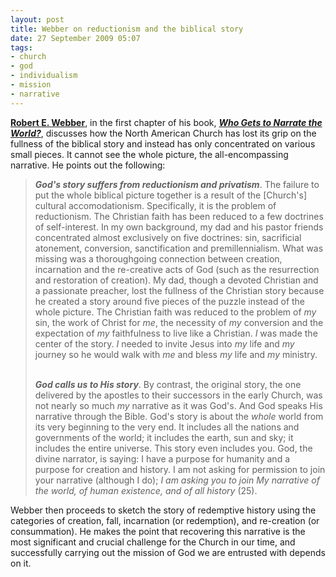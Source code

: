 ```yaml
---
layout: post
title: Webber on reductionism and the biblical story
date: 27 September 2009 05:07
tags:
- church
- god
- individualism
- mission
- narrative
---
```

<p><a href="http://en.wikipedia.org/wiki/Robert_E._Webber"><span style="font-weight: bold;">Robert E. Webber</span></a>, in the first chapter of his book, <a href="http://www.amazon.com/Who-Gets-Narrate-World-Contending/dp/0830834818"><span style="font-style: italic; font-weight: bold;">Who Gets to Narrate the World?</span></a>, discusses how the North American Church has lost its grip on the fullness of the biblical story and instead has only concentrated on various small pieces. It cannot see the whole picture, the all-encompassing narrative. He points out the following:</p>
<blockquote>
<span style="font-weight: bold; font-style: italic;">God's story suffers from reductionism and privatism</span>. The failure to put the whole biblical picture together is a result of the [Church's] cultural accomodationism. Specifically, it is the problem of reductionism. The Christian faith has been reduced to a few doctrines of self-interest. In my own background, my dad and his pastor friends concentrated almost exclusively on five doctrines: sin, sacrificial atonement, conversion, sanctification and premillennialism. What was missing was a thoroughgoing connection between creation, incarnation and the re-creative acts of God (such as the resurrection and restoration of creation). My dad, though a devoted Christian and a passionate preacher, lost the fullness of the Christian story because he created a story around five pieces of the puzzle instead of the whole picture. The Christian faith was reduced to the problem of <span style="font-style: italic;">my</span> sin, the work of Christ for <span style="font-style: italic;">me</span>, the necessity of <span style="font-style: italic;">my</span> conversion and the expectation of <span style="font-style: italic;">my</span> faithfulness to live like a Christian. <span style="font-style: italic;">I</span> was made the center of the story. <span style="font-style: italic;">I </span>needed to invite Jesus into <span style="font-style: italic;">my</span> life and <span style="font-style: italic;">my </span>journey so he would walk with <span style="font-style: italic;">me</span> and bless <span style="font-style: italic;">my </span>life and <span style="font-style: italic;">my</span> ministry.<br /><br />

<span style="font-weight: bold; font-style: italic;">God calls us to His story</span>. By contrast, the original story, the one delivered by the apostles to their successors in the early Church, was not nearly so much <span style="font-style: italic;">my</span> narrative as it was God's. And God speaks His narrative through the Bible. God's story is about the <span style="font-style: italic;">whole</span> world from its very beginning to the very end. It includes all the nations and governments of the world; it includes the earth, sun and sky; it includes the entire universe. This story even includes you. God, the divine narrator, is saying: I have a purpose for humanity and a purpose for creation and history. I am not asking for permission to join your narrative (although I do); <span style="font-style: italic;">I am asking you to join My narrative of the world, of human existence, and of all history </span>(25).
</blockquote>

Webber then proceeds to sketch the story of redemptive history using the categories of creation, fall, incarnation (or redemption), and re-creation (or consummation). He makes the point that recovering this narrative is the most significant and crucial challenge for the Church in our time, and successfully carrying out the mission of God we are entrusted with depends on it.
